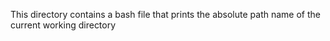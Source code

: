 This directory contains a bash file that prints the absolute path name of the current working directory
